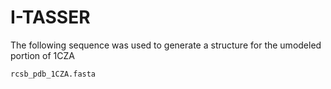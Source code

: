 # I-TASSER
The following sequence was used to generate a structure for the umodeled portion of 1CZA

`rcsb_pdb_1CZA.fasta`
